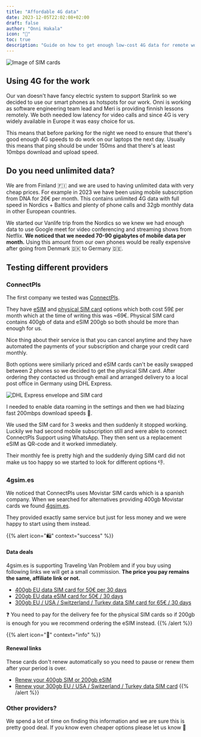 ```yaml
---
title: "Affordable 4G data"
date: 2023-12-05T22:02:08+02:00
draft: false
author: "Onni Hakala"
icon: "📶"
toc: true
description: "Guide on how to get enough low-cost 4G data for remote work"
---
```

![Image of SIM cards](images/guidebook/sim-cards.jpg)
## Using 4G for the work
Our van doesn't have fancy electric system to support Starlink so we decided to use our smart phones as hotspots for our work. Onni is working as software engineering team lead and Meri is providing finnish lessons remotely. We both needed low latency for video calls and since 4G is very widely available in Europe it was easy choice for us.

This means that before parking for the night we need to ensure that there's good enough 4G speeds to do work on our laptops the next day. Usually this means that ping should be under 150ms and that there's at least 10mbps download and upload speed.

## Do you need unlimited data?

We are from Finland 🇫🇮 and we are used to having unlimited data with very cheap prices. For example in 2023 we have been using mobile subscription from DNA for 26€ per month. This contains unlimited 4G data with full speed in Nordics + Baltics and plenty of phone calls and 32gb monthly data in other European countries.

We started our Vanlife trip from the Nordics so we knew we had enough data to use Google meet for video conferencing and streaming shows from Netflix. **We noticed that we needed 70-90 gigabytes of mobile data per month.** Using this amount from our own phones would be really expensive after going from Denmark 🇩🇰 to Germany 🇩🇪.

## Testing different providers
### ConnectPls

The first company we tested was [ConnectPls](https://connectpls.com/).

They have [eSIM](https://connectpls.com/e-sim/) and [physical SIM card](https://connectpls.com/sim-card-only/) options which both cost 59£ per month which at the time of writing this was ~69€. Physical SIM card contains 400gb of data and eSIM 200gb so both should be more than enough for us.

Nice thing about their service is that you can cancel anytime and they have automated the payments of your subscription and charge your credit card monthly.

Both options were similiarly priced and eSIM cards can't be easily swapped between 2 phones so we decided to get the physical SIM card. After ordering they contacted us through email and arranged delivery to a local post office in Germany using DHL Express.

![DHL Express envelope and SIM card](images/guidebook/getting-connectpls-sim.jpeg "ConnectPls SIM card arriving in DHL Express envelope")

I needed to enable data roaming in the settings and then we had blazing fast 200mbps download speeds 🚀.

We used the SIM card for 3 weeks and then suddenly it stopped working. Luckily we had second mobile subscription still and were able to connect ConnectPls Support using WhatsApp. They then sent us a replacement eSIM as QR-code and it worked immediately.

Their monthly fee is pretty high and the suddenly dying SIM card did not make us too happy so we started to look for different options 👎.

### 4gsim.es

We noticed that ConnectPls uses Movistar SIM cards which is a spanish company. When we searched for alternatives providing 400gb Movistar cards we found [4gsim.es](https://4gsim.es/?ref=Onni).

They provided exactly same service but just for less money and we were happy to start using them instead.

{{% alert icon="🛍" context="success" %}}
#### Data deals
4gsim.es is supporting Traveling Van Problem and if you buy using following links we will get a small commission. **The price you pay remains the same, affiliate link or not.**
* [400gb EU data SIM card for 50€ per 30 days](https://4gsim.es/product/400gb-datasim-for-europe/?ref=Onni)
* [200gb EU data eSIM card for 50€ / 30 days](https://4gsim.es/product/esim-400gb-internet-spain-europe/?ref=Onni)
* [300gb EU / USA / Switzerland / Turkey data SIM card for 65€ / 30 days](https://4gsim.es/product/esim-400gb-internet-spain-europe/?ref=Onni)

❓ You need to pay for the delivery fee for the physical SIM cards so if 200gb is enough for you we recommend ordering the eSIM instead.
{{% /alert %}}


{{% alert icon="🔄" context="info" %}}
#### Renewal links
These cards don't renew automatically so you need to pause or renew them after your period is over.
* [Renew your 400gb SIM or 200gb eSIM](https://4gsim.es/product/extension-400gb-for-europe/?ref=Onni)
* [Renew your 300gb EU / USA / Switzerland / Turkey data SIM card](https://4gsim.es/product/extension-300gb-for-europe-turkey-usa/?ref=Onni)
{{% /alert %}}

### Other providers?
We spend a lot of time on finding this information and we are sure this is pretty good deal. If you know even cheaper options please let us know 💪

